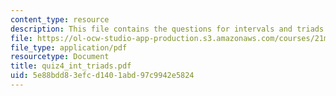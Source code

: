 ```yaml
---
content_type: resource
description: This file contains the questions for intervals and triads.
file: https://ol-ocw-studio-app-production.s3.amazonaws.com/courses/21m-301-harmony-and-counterpoint-i-spring-2005/5e88bdd83efcd1401abd97c9942e5824_quiz4_int_triads.pdf
file_type: application/pdf
resourcetype: Document
title: quiz4_int_triads.pdf
uid: 5e88bdd8-3efc-d140-1abd-97c9942e5824
---
```

